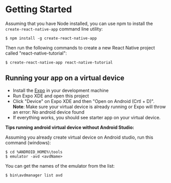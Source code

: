 
# Getting Started

Assuming that you have Node installed, you can use npm to install the 
`create-react-native-app` command line utility:

    $ npm install -g create-react-native-app

Then run the following commands to create a new React Native project called 
"react-native-tutorial":

    $ create-react-native-app react-native-tutorial
    
## Running your app on a virtual device

  * Install the [Expo](https://expo.io/) in your development machine
  * Run Expo XDE and open this project
  * Click "Device" on Expo XDE and then "Open on Android (Crtl + D)".<br>
    **Note**: Make sure your virtual device is already running or Expo will throw
    an error: No android device found
  * If everything works, you should see starter app on your virtual device.

**Tips running android virtual device without Android Studio:**

Assuming you already create virtual device on Android studio, run this command 
(windows):

    $ cd %ANDROID_HOME%\tools
    $ emulator -avd <avdName>

You can get the names of the emulator from the list:

    $ bin\avdmanager list avd
